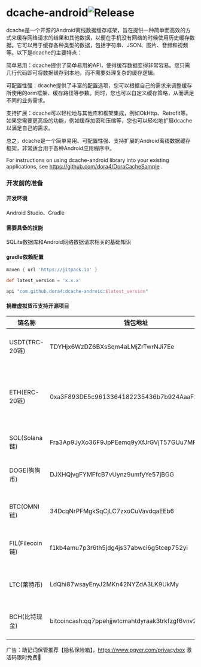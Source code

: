 # dcache-android![Release](https://jitpack.io/v/dora4/dcache-android.svg)

dcache是一个开源的Android离线数据缓存框架，旨在提供一种简单而高效的方式来缓存网络请求的结果和其他数据，以便在手机没有网络的时候使用历史缓存数据。它可以用于缓存各种类型的数据，包括字符串、JSON、图片、音频和视频等。以下是dcache的主要特点：

简单易用：dcache提供了简单易用的API，使得缓存数据变得非常容易。您只需几行代码即可将数据缓存到本地，而不需要处理复杂的缓存逻辑。

可配置性强：dcache提供了丰富的配置选项，您可以根据自己的需求来调整缓存所使用的orm框架、缓存路径等参数。同时，您也可以自定义缓存策略，从而满足不同的业务需求。

支持扩展：dcache可以轻松地与其他库和框架集成，例如OkHttp、Retrofit等。如果您需要更高级的功能，例如缓存加密和压缩等，您也可以轻松地扩展dcache以满足自己的需求。

总之，dcache是一个简单易用、可配置性强、支持扩展的Android离线数据缓存框架，非常适合用于各种Android应用程序中。

For instructions on using dcache-android library into your existing applications, see https://github.com/dora4/DoraCacheSample .









### 开发前的准备

#### 开发环境

Android Studio、Gradle

#### 需要具备的技能

SQLite数据库和Android网络数据请求相关的基础知识

#### gradle依赖配置

```groovy
maven { url 'https://jitpack.io' }

def latest_version = 'x.x.x'

api "com.github.dora4:dcache-android:$latest_version"
```

#### 捐赠虚拟货币支持开源项目

| 链名称            | 钱包地址                                               | 备注                                                         |
| --------------- | ------------------------------------------------------ | ------------------------------------------------------------ |
| USDT(TRC-20链)  | TDYHjx6WzDZ6BXsSqm4aLMjZrTwrNJi7Ee                     | 先发送github用户名至邮箱dora924666990@gmail.com再发送加密货币（推荐，转账快且手续费低） |
| ETH(ERC-20链)   | 0xa3F893DE5c9613364182235436b7b924AaaF22C1             | 先发送github用户名至邮箱dora924666990@gmail.com再发送加密货币，以太坊L1本链的chainId=1，如为以太坊兼容链，请在邮箱中说明，比如bsc的chainId=56，polygon的chainId=137 |
| SOL(Solana链)   | Fra3Ap9JyXo36F9JpPEemq9yXfJrGVjT57GUu7MPG9Dd           | 先发送github用户名至邮箱dora924666990@gmail.com再发送加密货币 |
| DOGE(狗狗币)    | DJXHQjvgFYMFfcB7vUynz9umfyYe57jBGG                     | 先发送github用户名至邮箱dora924666990@gmail.com再发送加密货币，打赏专用货币 |
| BTC(OMNI链)     | 34DcqNrPFMgkSqCjLC7zxoCuVavdqaEEb6                     | 先发送github用户名至邮箱dora924666990@gmail.com再发送加密货币，转账较慢，安全性极高 |
| FIL(Filecoin链) | 	f1kb4amu7p3r6th5jdg4js37abwci6g5tcep752yi              | 先发送github用户名至邮箱dora924666990@gmail.com再发送加密货币，转账慢，但手续费极低 |
| LTC(莱特币)   | LdQhi87wsayEnyJ2MKn42NYZdA3LK9UkMy | 先发送github用户名至邮箱dora924666990@gmail.com再发送加密货币，转账速度适中，手续费很低 |
| BCH(比特现金)   | bitcoincash:qq7ppehjjwtcmahtdyraak3trkfzgf6vnv29wnufun | 先发送github用户名至邮箱dora924666990@gmail.com再发送加密货币，转账速度适中，手续费很低 |

广告：助记词保管推荐【隐私保险箱】，https://www.pgyer.com/privacybox 激活码限时免费🎉
